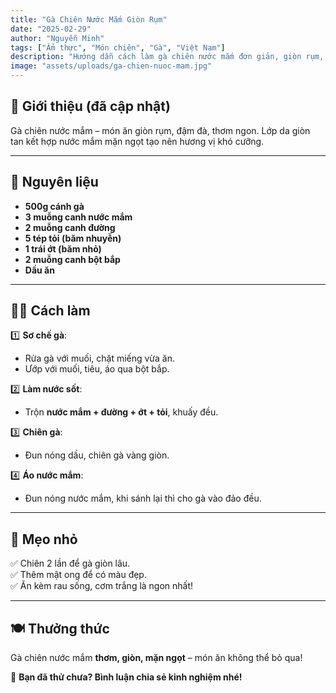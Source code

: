 ```yaml
---
title: "Gà Chiên Nước Mắm Giòn Rụm"
date: "2025-02-29"
author: "Nguyễn Minh"
tags: ["Ẩm thực", "Món chiên", "Gà", "Việt Nam"]
description: "Hướng dẫn cách làm gà chiên nước mắm đơn giản, giòn rụm, đậm đà chuẩn vị."
image: "assets/uploads/ga-chien-nuoc-mam.jpg"
---
```


## 🍗 Giới thiệu (đã cập nhật)
Gà chiên nước mắm – món ăn giòn rụm, đậm đà, thơm ngon. Lớp da giòn tan kết hợp nước mắm mặn ngọt tạo nên hương vị khó cưỡng.  

---

## 🛒 Nguyên liệu  
- **500g cánh gà**  
- **3 muỗng canh nước mắm**  
- **2 muỗng canh đường**  
- **5 tép tỏi (băm nhuyễn)**  
- **1 trái ớt (băm nhỏ)**  
- **2 muỗng canh bột bắp**  
- **Dầu ăn**  

---

## 👩‍🍳 Cách làm  

1️⃣ **Sơ chế gà**:  
- Rửa gà với muối, chặt miếng vừa ăn.  
- Ướp với muối, tiêu, áo qua bột bắp.  

2️⃣ **Làm nước sốt**:  
- Trộn **nước mắm + đường + ớt + tỏi**, khuấy đều.  

3️⃣ **Chiên gà**:  
- Đun nóng dầu, chiên gà vàng giòn.  

4️⃣ **Áo nước mắm**:  
- Đun nóng nước mắm, khi sánh lại thì cho gà vào đảo đều.  

---

## 🌟 Mẹo nhỏ  
✅ Chiên 2 lần để gà giòn lâu.  
✅ Thêm mật ong để có màu đẹp.  
✅ Ăn kèm rau sống, cơm trắng là ngon nhất!  

---

## 🍽 Thưởng thức  
Gà chiên nước mắm **thơm, giòn, mặn ngọt** – món ăn không thể bỏ qua!  

📌 **Bạn đã thử chưa? Bình luận chia sẻ kinh nghiệm nhé!**